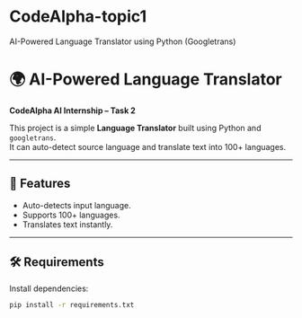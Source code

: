 # CodeAlpha-topic1
AI-Powered Language Translator using Python (Googletrans) 
# 🌍 AI-Powered Language Translator  
**CodeAlpha AI Internship – Task 2**

This project is a simple **Language Translator** built using Python and `googletrans`.  
It can auto-detect source language and translate text into 100+ languages.  

---

## 🚀 Features
- Auto-detects input language.  
- Supports 100+ languages.  
- Translates text instantly.  

---

## 🛠️ Requirements
Install dependencies:
```bash
pip install -r requirements.txt
